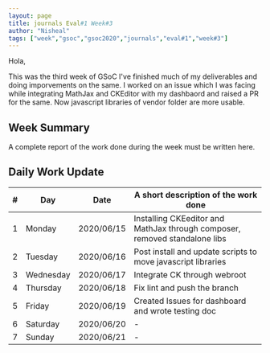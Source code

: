 ```yaml
---
layout: page
title: journals Eval#1 Week#3 
author: "Nisheal"
tags: ["week","gsoc","gsoc2020","journals","eval#1","week#3"]
---
```

Hola,

This was the third week of GSoC I've finished much of my deliverables and doing imporvements on the same.
I worked on an issue which I was facing while integrating MathJax and CKEditor with my dashbaord and raised a PR for the same.
Now javascript libraries of vendor folder are more usable.


## Week Summary

A complete report of the work done during the week must be written here. 


## Daily Work Update

|\#|Day|Date|A short description of the work done|  
|---	|---	|---	|---	|  
|1   	| Monday 	|   2020/06/15	|  Installing CKEeditor and MathJax through composer, removed standalone libs 	|  
|2   	| Tuesday  	|   2020/06/16	|  Post install and update scripts to move javascript libraries 	|  
|3   	| Wednesday  	|  2020/06/17 	|  Integrate CK through webroot	|  
|4   	| Thursday  	|   2020/06/18	|  Fix lint and push the branch 	|  
|5   	| Friday  	|   2020/06/19	| Created Issues for dashboard and wrote testing doc 	|  
|6   	| Saturday  	|   2020/06/20	|  - 	|  
|7   	| Sunday  	|   2020/06/21	|  - 	|  
